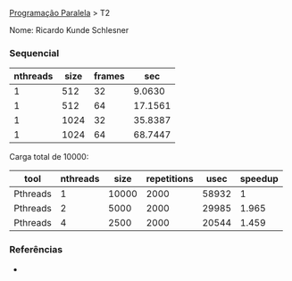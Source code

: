[Programação Paralela](https://github.com/AndreaInfUFSM/elc139-2018a) > T2

Nome: Ricardo Kunde Schlesner


### Sequencial

| nthreads | size    | frames    | sec     |
|----------|---------|-----------|---------|
| 1        | 512     | 32        | 9.0630  |
| 1        | 512     | 64        | 17.1561 |
| 1        | 1024    | 32        | 35.8387 |
| 1        | 1024    | 64        | 68.7447 |

Carga total de 10000:

| tool     | nthreads | size    | repetitions | usec    | speedup | 
|----------|----------|---------|-------------|---------|---------|
| Pthreads | 1        | 10000   | 2000        | 58932   | 1       |
| Pthreads | 2        | 5000    | 2000        | 29985   | 1.965   |
| Pthreads | 4        | 2500    | 2000        | 20544   | 1.459   |

### Referências
-

